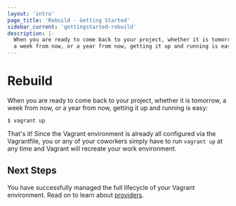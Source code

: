 ```yaml
---
layout: 'intro'
page_title: 'Rebuild - Getting Started'
sidebar_current: 'gettingstarted-rebuild'
description: |-
  When you are ready to come back to your project, whether it is tomorrow,
  a week from now, or a year from now, getting it up and running is easy:
---
```


# Rebuild

When you are ready to come back to your project, whether it is tomorrow,
a week from now, or a year from now, getting it up and running is easy:

```
$ vagrant up
```

That's it! Since the Vagrant environment is already all configured via
the Vagrantfile, you or any of your coworkers simply have to run
`vagrant up` at any time and Vagrant will recreate your work environment.

## Next Steps

You have successfully managed the full lifecycle of your Vagrant environment.
Read on to learn about [providers](/intro/getting-started/providers.html).
